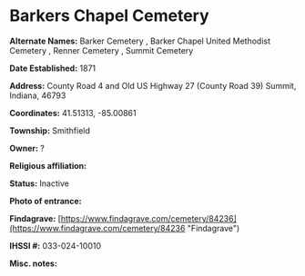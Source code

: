 # Barkers Chapel Cemetery

**Alternate Names:**  Barker Cemetery , Barker Chapel United Methodist Cemetery , Renner Cemetery , Summit Cemetery

**Date Established:** 1871

**Address:** County Road 4 and Old US Highway 27 (County Road 39)
Summit, Indiana, 46793

**Coordinates:** 41.51313, -85.00861

**Township:** Smithfield

**Owner:** ?

**Religious affiliation:** 

**Status:** Inactive

**Photo of entrance:**

**Findagrave:** [https://www.findagrave.com/cemetery/84236](https://www.findagrave.com/cemetery/84236 "Findagrave")

**IHSSI #:** 	033-024-10010

**Misc. notes:**
